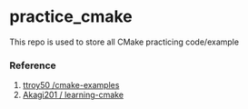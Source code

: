 # practice_cmake
This repo is used to store all CMake practicing code/example

### Reference
1. [ttroy50 /cmake-examples](https://github.com/ttroy50/cmake-examples) 
2. [Akagi201 / learning-cmake](https://github.com/Akagi201/learning-cmake)
